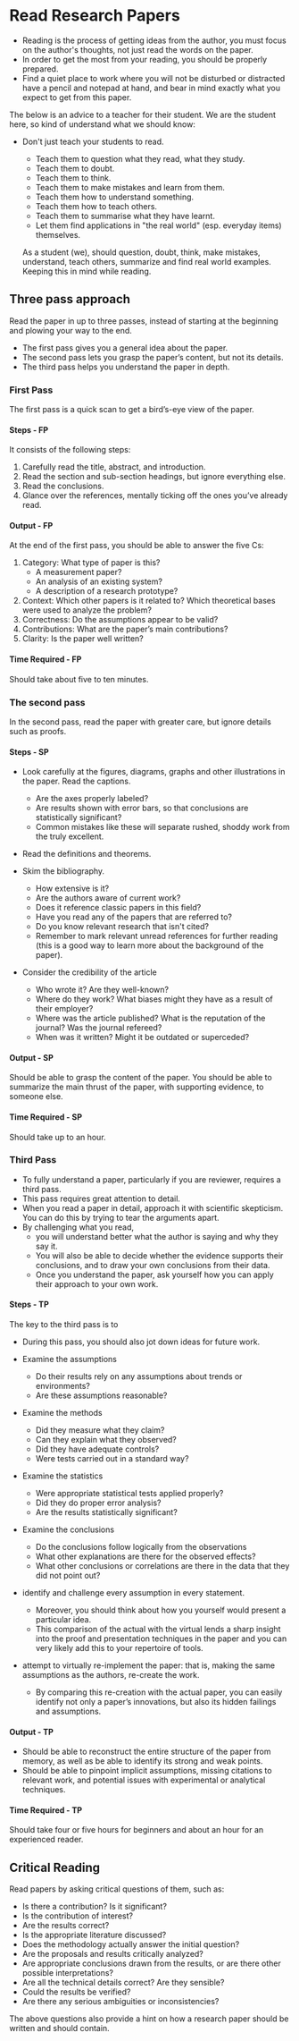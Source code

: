 # Read Research Papers

- Reading is the process of getting ideas from the author, you must focus on the author's thoughts, not just read the words on the paper.
- In order to get the most from your reading, you should be properly prepared.
- Find a quiet place to work where you will not be disturbed or distracted have a pencil and notepad at hand, and bear in mind exactly what you expect to get from this paper.

The below is an advice to a teacher for their student. We are the student here, so kind of understand what we should know:

- Don't just teach your students to read.
  - Teach them to question what they read, what they study.
  - Teach them to doubt.
  - Teach them to think.
  - Teach them to make mistakes and learn from them.
  - Teach them how to understand something.
  - Teach them how to teach others.
  - Teach them to summarise what they have learnt.
  - Let them find applications in "the real world" (esp. everyday items) themselves.

  As a student (we), should question, doubt, think, make mistakes, understand, teach others, summarize and find real world examples. Keeping this in mind while reading.

## Three pass approach

Read the paper in up to three passes, instead of starting at the beginning and plowing your way to the end.

- The first pass gives you a general idea about the paper.
- The second pass lets you grasp the paper’s content, but not its details.
- The third pass helps you understand the paper in depth.

### First Pass

The first pass is a quick scan to get a bird’s-eye view of the paper.

#### Steps - FP

It consists of the following steps:

1. Carefully read the title, abstract, and introduction.
2. Read the section and sub-section headings, but ignore everything else.
3. Read the conclusions.
4. Glance over the references, mentally ticking off the ones you’ve already read.

#### Output - FP

At the end of the first pass, you should be able to answer the five Cs:

1. Category: What type of paper is this?
   - A measurement paper?
   - An analysis of an existing system?
   - A description of a research prototype?
2. Context: Which other papers is it related to? Which theoretical bases were used to analyze the problem?
3. Correctness: Do the assumptions appear to be valid?
4. Contributions: What are the paper’s main contributions?
5. Clarity: Is the paper well written?

#### Time Required - FP

Should take about five to ten minutes.

### The second pass

In the second pass, read the paper with greater care, but ignore details such as proofs.

#### Steps - SP

- Look carefully at the figures, diagrams, graphs and other illustrations in the paper. Read the captions.
  - Are the axes properly labeled?
  - Are results shown with error bars, so that conclusions are statistically significant?
  - Common mistakes like these will separate rushed, shoddy work from the truly excellent.

- Read the definitions and theorems.

- Skim the bibliography.
  - How extensive is it?
  - Are the authors aware of current work?
  - Does it reference classic papers in this field?
  - Have you read any of the papers that are referred to?
  - Do you know relevant research that isn't cited?
  - Remember to mark relevant unread references for further reading (this is a good way to learn more about the background of the paper).

- Consider the credibility of the article
  - Who wrote it? Are they well-known?
  - Where do they work? What biases might they have as a result of their employer?
  - Where was the article published? What is the reputation of the journal? Was the journal refereed?
  - When was it written? Might it be outdated or superceded?

#### Output - SP

Should be able to grasp the content of the paper. You should be able to summarize the main thrust of the paper, with supporting evidence, to someone else.

#### Time Required - SP

Should take up to an hour.

### Third Pass

- To fully understand a paper, particularly if you are reviewer, requires a third pass.
- This pass requires great attention to detail.
- When you read a paper in detail, approach it with scientific skepticism. You can do this by trying to tear the arguments apart.
- By challenging what you read,
  - you will understand better what the author is saying and why they say it.
  - You will also be able to decide whether the evidence supports their conclusions, and to draw your own conclusions from their data.
  - Once you understand the paper, ask yourself how you can apply their approach to your own work.

#### Steps - TP

The key to the third pass is to

- During this pass, you should also jot down ideas for future work.

- Examine the assumptions
  - Do their results rely on any assumptions about trends or environments?
  - Are these assumptions reasonable?

- Examine the methods
  - Did they measure what they claim?
  - Can they explain what they observed?
  - Did they have adequate controls?
  - Were tests carried out in a standard way?

- Examine the statistics
  - Were appropriate statistical tests applied properly?
  - Did they do proper error analysis?
  - Are the results statistically significant?

- Examine the conclusions
  - Do the conclusions follow logically from the observations
  - What other explanations are there for the observed effects?
  - What other conclusions or correlations are there in the data that they did not point out?

- identify and challenge every assumption in every statement.
  - Moreover, you should think about how you yourself would present a particular idea.
  - This comparison of the actual with the virtual lends a sharp insight into the proof and presentation techniques in the paper and you can very likely add this to your repertoire of tools.
- attempt to virtually re-implement the paper: that is, making the same assumptions as the authors, re-create the work.
  - By comparing this re-creation with the actual paper, you can easily identify not only a paper’s innovations, but also its hidden failings and assumptions.

#### Output - TP

- Should be able to reconstruct the entire structure of the paper from memory, as well as be able to identify its strong and weak points.
- Should be able to pinpoint implicit assumptions, missing citations to relevant work, and potential issues with experimental or analytical techniques.

#### Time Required - TP

Should take four or five hours for beginners and about an hour for an experienced reader.

## Critical Reading

Read papers by asking critical questions of them, such as:

- Is there a contribution? Is it significant?
- Is the contribution of interest?
- Are the results correct?
- Is the appropriate literature discussed?
- Does the methodology actually answer the initial question?
- Are the proposals and results critically analyzed?
- Are appropriate conclusions drawn from the results, or are there other possible interpretations?
- Are all the technical details correct? Are they sensible?
- Could the results be verified?
- Are there any serious ambiguities or inconsistencies?

The above questions also provide a hint on how a research paper should be written and should contain.
